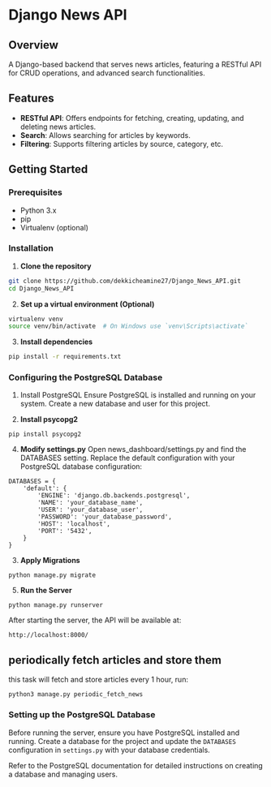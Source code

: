 # Django News API

## Overview
A Django-based backend that serves news articles, featuring a RESTful API for CRUD operations,  and advanced search functionalities.

## Features
- **RESTful API**: Offers endpoints for fetching, creating, updating, and deleting news articles.
- **Search**: Allows searching for articles by keywords.
- **Filtering**: Supports filtering articles by source, category, etc.

## Getting Started

### Prerequisites

- Python 3.x
- pip
- Virtualenv (optional)

### Installation

1. **Clone the repository**
```bash
git clone https://github.com/dekkicheamine27/Django_News_API.git
cd Django_News_API
```

2. **Set up a virtual environment (Optional)**
```bash
virtualenv venv
source venv/bin/activate  # On Windows use `venv\Scripts\activate`
```

3. **Install dependencies**
```bash
pip install -r requirements.txt
```

### Configuring the PostgreSQL Database

1. Install PostgreSQL
Ensure PostgreSQL is installed and running on your system. Create a new database and user for this project.

2. **Install psycopg2**
```
pip install psycopg2
```

4. **Modify settings.py**
Open news_dashboard/settings.py and find the DATABASES setting. Replace the default configuration with your PostgreSQL database configuration:
```
DATABASES = {
    'default': {
        'ENGINE': 'django.db.backends.postgresql',
        'NAME': 'your_database_name',
        'USER': 'your_database_user',
        'PASSWORD': 'your_database_password',
        'HOST': 'localhost',
        'PORT': '5432',
    }
}
```
3. **Apply Migrations**
```
python manage.py migrate
```

5. **Run the Server**
```
python manage.py runserver
```

After starting the server, the API will be available at:
```
http://localhost:8000/
```

## periodically fetch articles and store them
this task will fetch and store articles every 1 hour, run:
```
python3 manage.py periodic_fetch_news
```



### Setting up the PostgreSQL Database

Before running the server, ensure you have PostgreSQL installed and running. Create a database for the project and update the `DATABASES` configuration in `settings.py` with your database credentials.

Refer to the PostgreSQL documentation for detailed instructions on creating a database and managing users.




   
